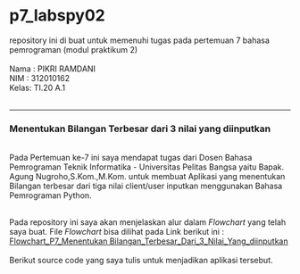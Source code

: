 # p7_labspy02
repository ini di buat untuk memenuhi tugas pada pertemuan 7 bahasa pemrograman (modul praktikum 2)<br><br>
Nama : PIKRI RAMDANI<br>
NIM  : 312010162<br>
Kelas: TI.20 A.1<br><br>
<hr>


### Menentukan Bilangan Terbesar dari 3 nilai yang diinputkan

<br>
Pada Pertemuan ke-7 ini saya mendapat tugas dari Dosen Bahasa Pemrograman Teknik Informatika - Universitas Pelitas Bangsa yaitu Bapak. Agung Nugroho,S.Kom.,M.Kom. untuk membuat Aplikasi yang menentukan Bilangan terbesar dari tiga nilai client/user inputkan menggunakan Bahasa Pemrograman Python.<br><br>


Pada repository ini saya akan menjelaskan alur dalam *Flowchart* yang telah saya buat. File *Flowchart* bisa dilihat pada Link berikut ini : [Flowchart_P7_Menentukan Bilangan_Terbesar_Dari_3_Nilai_Yang_diinputkan](flowchart-p7-pikri-ramdani-312010162.pdf)
<br><br>
Berikut source code yang saya tulis untuk menjadikan aplikasi tersebut. 



